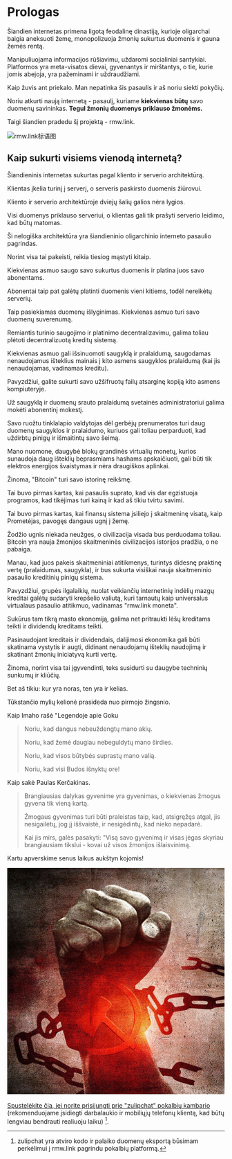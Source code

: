 # Prologas

Šiandien internetas primena ligotą feodalinę dinastiją, kurioje oligarchai baigia aneksuoti žemę, monopolizuoja žmonių sukurtus duomenis ir gauna žemės rentą.

Manipuliuojama informacijos rūšiavimu, uždaromi socialiniai santykiai. Platformos yra meta-visatos dievai, gyvenantys ir mirštantys, o tie, kurie jomis abejoja, yra pažeminami ir uždraudžiami.

Kaip žuvis ant priekalo. Man nepatinka šis pasaulis ir aš noriu siekti pokyčių.

Noriu atkurti naują internetą - pasaulį, kuriame **kiekvienas būtų** savo duomenų savininkas. **Tegul žmonių duomenys priklauso žmonėms.**

Taigi šiandien pradedu šį projektą - rmw.link.

![rmw.link标语图](/slogan.svg)

## Kaip sukurti visiems vienodą internetą?

Šiandieninis internetas sukurtas pagal kliento ir serverio architektūrą.

Klientas įkelia turinį į serverį, o serveris paskirsto duomenis žiūrovui.

Kliento ir serverio architektūroje dviejų šalių galios nėra lygios.

Visi duomenys priklauso serveriui, o klientas gali tik prašyti serverio leidimo, kad būtų matomas.

Ši nelogiška architektūra yra šiandieninio oligarchinio interneto pasaulio pagrindas.

Norint visa tai pakeisti, reikia tiesiog mąstyti kitaip.

Kiekvienas asmuo saugo savo sukurtus duomenis ir platina juos savo abonentams.

Abonentai taip pat galėtų platinti duomenis vieni kitiems, todėl nereikėtų serverių.

Taip pasiekiamas duomenų išlyginimas. Kiekvienas asmuo turi savo duomenų suverenumą.

Remiantis turinio saugojimo ir platinimo decentralizavimu, galima toliau plėtoti decentralizuotą kreditų sistemą.

Kiekvienas asmuo gali išsinuomoti saugyklą ir pralaidumą, saugodamas nenaudojamus išteklius mainais į kito asmens saugyklos pralaidumą (kai jis nenaudojamas, vadinamas kreditu).

Pavyzdžiui, galite sukurti savo užšifruotų failų atsarginę kopiją kito asmens kompiuteryje.

Už saugyklą ir duomenų srauto pralaidumą svetainės administratoriui galima mokėti abonentinį mokestį.

Savo ruožtu tinklalapio valdytojas dėl gerbėjų prenumeratos turi daug duomenų saugyklos ir pralaidumo, kuriuos gali toliau perparduoti, kad uždirbtų pinigų ir išmaitintų savo šeimą.

Mano nuomone, daugybė blokų grandinės virtualių monetų, kurios sunaudoja daug išteklių beprasmiams hashams apskaičiuoti, gali būti tik elektros energijos švaistymas ir nėra draugiškos aplinkai.

Žinoma, "Bitcoin" turi savo istorinę reikšmę.

Tai buvo pirmas kartas, kai pasaulis suprato, kad vis dar egzistuoja programos, kad tikėjimas turi kainą ir kad aš tikiu tvirtu savimi.

Tai buvo pirmas kartas, kai finansų sistema įsiliejo į skaitmeninę visatą, kaip Prometėjas, pavogęs dangaus ugnį į žemę.

Žodžio ugnis niekada neužges, o civilizacija visada bus perduodama toliau. Bitcoin yra nauja žmonijos skaitmeninės civilizacijos istorijos pradžia, o ne pabaiga.

Manau, kad juos pakeis skaitmeniniai atitikmenys, turintys didesnę praktinę vertę (pralaidumas, saugykla), ir bus sukurta visiškai nauja skaitmeninio pasaulio kreditinių pinigų sistema.

Pavyzdžiui, grupės ilgalaikių, nuolat veikiančių internetinių indėlių mazgų kreditai galėtų sudaryti krepšelio valiutą, kuri tarnautų kaip universalus virtualaus pasaulio atitikmuo, vadinamas "rmw.link moneta".

Sukūrus tam tikrą masto ekonomiją, galima net pritraukti lėšų kreditams teikti ir dividendų kreditams teikti.

Pasinaudojant kreditais ir dividendais, dalijimosi ekonomika gali būti skatinama vystytis ir augti, didinant nenaudojamų išteklių naudojimą ir skatinant žmonių iniciatyvą kurti vertę.

Žinoma, norint visa tai įgyvendinti, teks susidurti su daugybe techninių sunkumų ir kliūčių.

Bet aš tikiu: kur yra noras, ten yra ir kelias.

Tūkstančio mylių kelionė prasideda nuo pirmojo žingsnio.

Kaip Imaho rašė "Legendoje apie Goku

> Noriu, kad dangus nebeuždengtų mano akių.
> 
> Noriu, kad žemė daugiau nebeguldytų mano širdies.
> 
> Noriu, kad visos būtybės suprastų mano valią.
> 
> Noriu, kad visi Budos išnyktų ore!

Kaip sakė Paulas Kerčakinas.

> Brangiausias dalykas gyvenime yra gyvenimas, o kiekvienas žmogus gyvena tik vieną kartą.
> 
> Žmogaus gyvenimas turi būti praleistas taip, kad, atsigręžęs atgal, jis nesigailėtų, jog jį iššvaistė, ir nesigėdintų, kad nieko nepadarė.
> 
> Kai jis mirs, galės pasakyti: "Visą savo gyvenimą ir visas jėgas skyriau brangiausiam tikslui - kovai už visos žmonijos išlaisvinimą.

Kartu apverskime senus laikus aukštyn kojomis!

![](https://raw.githubusercontent.com/gcxfd/img/gh-pages/1.jpg)

[Spustelėkite čia, jei norite prisijungti prie "zulipchat" pokalbių kambario](https://rmw.zulipchat.com) (rekomenduojame įsidiegti darbalaukio ir mobiliųjų telefonų klientą, kad būtų lengviau bendrauti realiuoju laiku) [^1].

[^1]: zulipchat yra atviro kodo ir palaiko duomenų eksportą būsimam perkėlimui į rmw.link pagrindu pokalbių platformą.